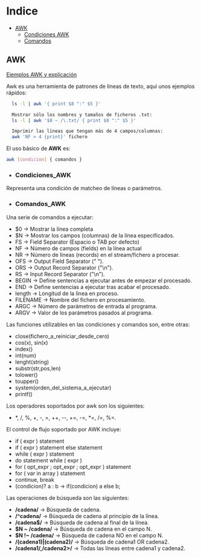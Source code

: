 # Indice

- [AWK](#awk)
  - [Condiciones AWK](#Condiciones_AWK)
  - [Comandos](#Comandos_AWK)


## **AWK**

[Ejemplos AWK y explicación](https://www.sromero.org/wiki/linux/aplicaciones/uso_de_awk)

Awk es una herramienta de patrones de líneas de texto, aquí unos ejemplos rápidos:

```bash
  ls -l | awk '{ print $8 ":" $5 }'

  Mostrar sólo los nombres y tamaños de ficheros .txt:
  ls -l | awk '$8 ~ /\.txt/ { print $8 ":" $5 }'

  Imprimir las líneas que tengan más de 4 campos/columnas:
  awk 'NF > 4 {print}' fichero
```

El uso básico de **AWK** es:

```bash
awk [condicion] { comandos }
```

- ### Condiciones_AWK

Representa una condición de matcheo de líneas o parámetros.


- ### Comandos_AWK 

Una serie de comandos a ejecutar:

   - $0 → Mostrar la línea completa
   - $N → Mostrar los campos (columnas) de la línea especificados.
   - FS → Field Separator (Espacio o TAB por defecto)
   - NF → Número de campos (fields) en la línea actual
   - NR → Número de líneas (records) en el stream/fichero a procesar.
   - OFS → Output Field Separator (" ").
   - ORS → Output Record Separator ("\n").
   - RS → Input Record Separator ("\n").
   - BEGIN → Define sentencias a ejecutar antes de empezar el procesado.
   - END → Define sentencias a ejecutar tras acabar el procesado.
   - length → Longitud de la línea en proceso.
   - FILENAME → Nombre del fichero en procesamiento.
   - ARGC → Número de parámetros de entrada al programa.
   - ARGV → Valor de los parámetros pasados al programa.

Las funciones utilizables en las condiciones y comandos son, entre otras:

- close(fichero_a_reiniciar_desde_cero)
- cos(x), sin(x)
- index()
- int(num)
- lenght(string)
- substr(str,pos,len)
- tolower()
- toupper()
- system(orden_del_sistema_a_ejecutar)
- printf()

Los operadores soportados por awk son los siguientes:

- *, /, %, +, -, =, ++, --, +=, -=, *=, /=, %=.

El control de flujo soportado por AWK incluye:

- if ( expr ) statement
- if ( expr ) statement else statement
- while ( expr ) statement
- do statement while ( expr )
- for ( opt_expr ; opt_expr ; opt_expr ) statement
- for ( var in array ) statement
- continue, break
- (condicion)? a : b → if(condicion) a else b;

Las operaciones de búsqueda son las siguientes:

- **/cadena/** → Búsqueda de cadena.
- **/^cadena/** → Búsqueda de cadena al principio de la línea.
- **/cadena$/** → Búsqueda de cadena al final de la línea.
- **$N ~ /cadena/** → Búsqueda de cadena en el campo N.
- **$N !~ /cadena/** → Búsqueda de cadena NO en el campo N.
- **/(cadena1)|(cadena2)/** → Búsqueda de cadena1 OR cadena2.
- **/cadena1/,/cadena2>/** → Todas las líneas entre cadena1 y cadena2.

